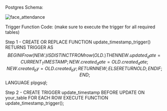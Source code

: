 Postgres Schema:

![face_attendance](https://github.com/notpest/face-attendance/assets/113047106/45932506-3ee8-4f7e-a5f4-006c465f9eee)

Trigger Function Code: (make sure to execute the trigger for all required tables)

Step 1 - 
CREATE OR REPLACE FUNCTION update_timestamp_trigger()
RETURNS TRIGGER AS $$
BEGIN
    IF row(NEW.) IS DISTINCT FROM row(OLD.) THEN
        NEW.updated_date = CURRENT_TIMESTAMP;
        NEW.created_date = OLD.created_date;
        NEW.created_by = OLD.created_by;
        RETURN NEW;
    ELSE
        RETURN OLD;
    END IF;
END;
$$ LANGUAGE plpgsql;

Step 2 - 
CREATE TRIGGER update_timestamp
BEFORE UPDATE ON your_table
FOR EACH ROW
EXECUTE FUNCTION update_timestamp_trigger();